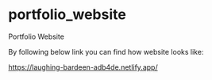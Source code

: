# portfolio_website
Portfolio Website

By following below link you can find how website looks like:

https://laughing-bardeen-adb4de.netlify.app/
